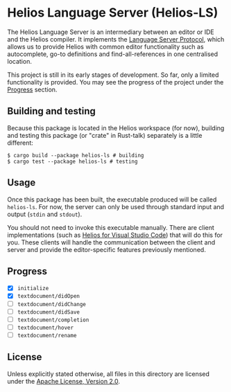 # Helios Language Server (Helios-LS)

The Helios Language Server is an intermediary between an editor or IDE and the
Helios compiler. It implements the [Language Server Protocol][language-server-protocol],
which allows us to provide Helios with common editor functionality such as
autocomplete, go-to definitions and find-all-references in one centralised
location.

This project is still in its early stages of development. So far, only a limited
functionality is provided. You may see the progress of the project under the
[Progress](#Progress) section.

## Building and testing

Because this package is located in the Helios workspace (for now), building and
testing this package (or "crate" in Rust-talk) separately is a little different:

```shell
$ cargo build --package helios-ls # building
$ cargo test --package helios-ls # testing
```

## Usage

Once this package has been built, the executable produced will be called
`helios-ls`. For now, the server can only be used through standard input and
output (`stdin` and `stdout`).

You should not need to invoke this executable manually. There are client
implementations (such as [Helios for Visual Studio Code][vscode-helios-github])
that will do this for you. These clients will handle the communication between
the client and server and provide the editor-specific features previously
mentioned.

## Progress

- [x] `initialize`
- [x] `textdocument/didOpen`
- [ ] `textdocument/didChange`
- [ ] `textdocument/didSave`
- [ ] `textdocument/completion`
- [ ] `textdocument/hover`
- [ ] `textdocument/rename`

## License

Unless explicitly stated otherwise, all files in this directory are licensed
under the [Apache License, Version 2.0][apache-license].

[apache-license]: http://www.apache.org/licenses/LICENSE-2.0
[language-server-protocol]: https://microsoft.github.io/language-server-protocol/
[vscode-helios-github]: https://github.com/helios-lang/vscode-helios

